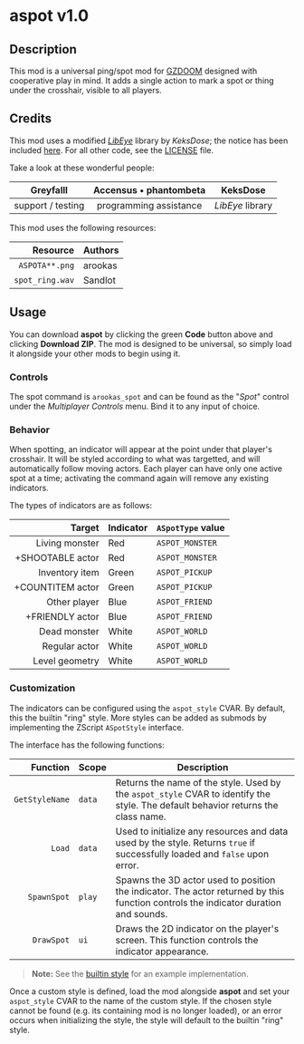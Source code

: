 
# aspot v1.0

## Description

This mod is a universal ping/spot mod for [GZDOOM](https://zdoom.org/index) designed with cooperative play in mind.
It adds a single action to mark a spot or thing under the crosshair, visible to all players.

## Credits

This mod uses a modified [_LibEye_](https://forum.zdoom.org/viewtopic.php?f=105&t=64566) library by _KeksDose_;
the notice has been included [here](./zscript/arookas/spot/projection.txt).
For all other code, see the [LICENSE](./LICENSE.md) file.

Take a look at these wonderful people:

| **Greyfalll** | **Accensus** &bullet; **phantombeta** | **KeksDose** |
|:-:|:-:|:-:|
| support / testing | programming assistance | _LibEye_ library |

This mod uses the following resources:

| Resource | Authors |
|---------:|:-------|
| `ASPOTA**.png` | arookas |
| `spot_ring.wav` | Sandlot |

## Usage

You can download **aspot** by clicking the green **Code** button above and clicking **Download ZIP**.
The mod is designed to be universal, so simply load it alongside your other mods to begin using it.

### Controls

The spot command is `arookas_spot` and can be found as the "_Spot_" control under the _Multiplayer Controls_ menu.
Bind it to any input of choice.

### Behavior

When spotting, an indicator will appear at the point under that player's crosshair.
It will be styled according to what was targetted, and will automatically follow moving actors.
Each player can have only one active spot at a time; activating the command again will remove any existing indicators.

The types of indicators are as follows:

| Target | Indicator | `ASpotType` value |
|-------:|:----------|-------------------|
| Living monster | Red | `ASPOT_MONSTER` |
| +SHOOTABLE actor | Red | `ASPOT_MONSTER` |
| Inventory item | Green | `ASPOT_PICKUP` |
| +COUNTITEM actor | Green | `ASPOT_PICKUP` |
| Other player | Blue | `ASPOT_FRIEND` |
| +FRIENDLY actor | Blue | `ASPOT_FRIEND` |
| Dead monster | White | `ASPOT_WORLD ` |
| Regular actor | White | `ASPOT_WORLD`     |
| Level geometry | White | `ASPOT_WORLD`     |

### Customization

The indicators can be configured using the `aspot_style` CVAR.
By default, this the builtin "ring" style.
More styles can be added as submods by implementing the ZScript `ASpotStyle` interface.

The interface has the following functions:

| Function | Scope | Description |
|---------:|-------|-------------|
| `GetStyleName` | `data` | Returns the name of the style. Used by the `aspot_style` CVAR to identify the style. The default behavior returns the class name. |
| `Load` | `data` | Used to initialize any resources and data used by the style. Returns `true` if successfully loaded and `false` upon error. |
| `SpawnSpot` | `play` | Spawns the 3D actor used to position the indicator. The actor returned by this function controls the indicator duration and sounds. |
| `DrawSpot` | `ui` | Draws the 2D indicator on the player's screen. This function controls the indicator appearance. |

> **Note:** See the [builtin style](./zscript/arookas/spot/styles/ring.txt) for an example implementation.

Once a custom style is defined, load the mod alongside **aspot** and set your `aspot_style` CVAR to the name of the custom style.
If the chosen style cannot be found (e.g. its containing mod is no longer loaded), or an error occurs when initializing the style, the style will default to the builtin "ring" style.
